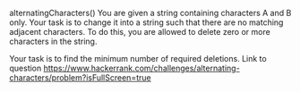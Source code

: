 alternatingCharacters()
You are given a string containing characters A and B only. Your task is to change it into a string such that there are no matching adjacent characters. To do this, you are allowed to delete zero or more characters in the string.

Your task is to find the minimum number of required deletions.
Link to question https://www.hackerrank.com/challenges/alternating-characters/problem?isFullScreen=true